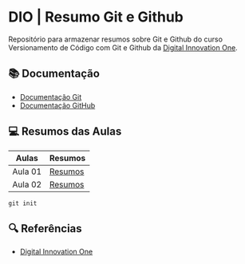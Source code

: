 # DIO | Resumo Git e Github

Repositório para armazenar resumos sobre Git e Github do curso Versionamento de Código com Git e Github da [Digital Innovation One](https://www.dio.me).

## 📚 Documentação
- [Documentação Git](https://git-scm.com/doc)
- [Documentação GitHub](https://docs.github.com/)

## 💻 Resumos das Aulas

| Aulas | Resumos |
|-------|---------|
| Aula 01 | [Resumos]() |
| Aula 02 | [Resumos]() |

```
git init
```

## 🔍 Referências
- [Digital Innovation One]()
